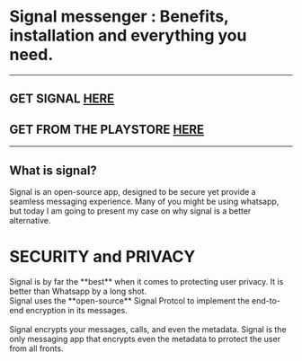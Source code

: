 # Signal messenger : Benefits, installation and everything you need.
----------

## GET SIGNAL [HERE](https://signal.org/download/)

## GET FROM THE PLAYSTORE [HERE](https://play.google.com/store/apps/details?id=org.thoughtcrime.securesms)

----------



## What is signal?
<p>Signal is an open-source app, designed to be secure yet provide a seamless messaging experience.
Many of you might be using whatsapp, but today I am going to present my case on why signal is a better alternative.</p>

# SECURITY and PRIVACY
<p> Signal is by far the **best** when it comes to protecting user privacy. It is better than Whatsapp by a long shot.<br> Signal uses the **open-source** Signal Protcol to implement the end-to-end encryption in its messages.
  <br><br>
  Signal encrypts your messages, calls, and even the metadata. Signal is the only messaging app that encrypts even the metadata to prrotect the user from all fronts.
  <br><br>

